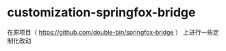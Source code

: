 # customization-springfox-bridge
在原项目（ https://github.com/double-bin/springfox-bridge ） 上进行一些定制化改动

 